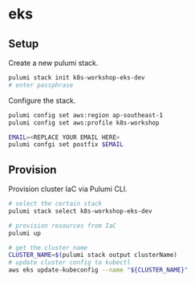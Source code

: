 # eks

## Setup

Create a new pulumi stack.

```bash
pulumi stack init k8s-workshop-eks-dev
# enter passphrase
```

Configure the stack.

```bash
pulumi config set aws:region ap-southeast-1
pulumi config set aws:profile k8s-workshop

EMAIL=<REPLACE YOUR EMAIL HERE>
pulumi confgi set postfix $EMAIL
```

## Provision

Provision cluster IaC via Pulumi CLI.

```bash
# select the certain stack
pulumi stack select k8s-workshop-eks-dev

# provision resources from IaC
pulumi up

# get the cluster name
CLUSTER_NAME=$(pulumi stack output clusterName)
# update cluster config to kubectl
aws eks update-kubeconfig --name "${CLUSTER_NAME}"
```
